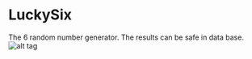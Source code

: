 # LuckySix
The 6 random number generator. The results can be safe in data base.
![alt tag](https://github.com/mlukasz7/LuckySix/blob/master/luckysix.gif?raw=true)


